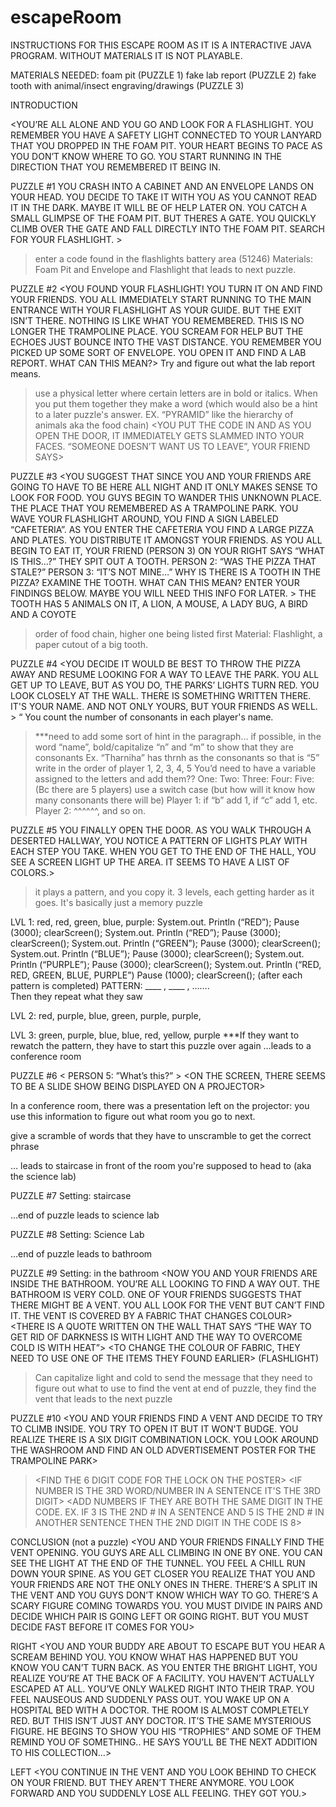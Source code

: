 # escapeRoom

INSTRUCTIONS FOR THIS ESCAPE ROOM AS IT IS A INTERACTIVE JAVA PROGRAM. WITHOUT MATERIALS IT IS NOT PLAYABLE.

<ESCAPE FROM SKYZONE>

MATERIALS NEEDED:
foam pit (PUZZLE 1)
fake lab report (PUZZLE 2)
fake tooth with animal/insect engraving/drawings (PUZZLE 3)
  
INTRODUCTION 
<YOU AND YOUR FRIENDS ARE AT A TRAMPOLINE PLACE TO CELEBRATE YOUR FRIENDS BIRTHDAY. IT IS GETTING LATE AND YOU ARE ALL ASKED TO LEAVE THE PLACE AS IT IS ABOUT TO CLOSE. YOU AND YOUR FRIENDS DECIDE TO SPLIT UP AND HIDE PAST CLOSING WHEN YOU SUDDENLY HEAR A SCREECH. THE LIGHTS TURN PITCH BLACK AND YOU SCRAMBLE TO FIND YOUR FRIENDS>

<YOU’RE ALL ALONE AND YOU GO AND LOOK FOR A FLASHLIGHT. YOU REMEMBER YOU HAVE A SAFETY LIGHT CONNECTED TO YOUR LANYARD THAT YOU DROPPED IN THE FOAM PIT. YOUR HEART BEGINS TO PACE AS YOU DON’T KNOW WHERE TO GO. YOU START RUNNING IN THE DIRECTION THAT YOU REMEMBERED IT BEING IN. 
        
PUZZLE #1 
YOU CRASH INTO A CABINET AND AN ENVELOPE LANDS ON YOUR HEAD. YOU DECIDE TO TAKE IT WITH YOU AS YOU CANNOT READ IT IN THE DARK. MAYBE IT WILL BE OF HELP LATER ON. YOU CATCH A SMALL GLIMPSE OF THE FOAM PIT. BUT THERES A GATE. YOU QUICKLY CLIMB OVER THE GATE AND FALL DIRECTLY INTO THE FOAM PIT. SEARCH FOR YOUR FLASHLIGHT. > 
> enter a code found in the flashlights battery area (51246)
> Materials: Foam Pit and Envelope and Flashlight that leads to next puzzle.

PUZZLE #2 
<YOU FOUND YOUR FLASHLIGHT! YOU TURN IT ON AND FIND YOUR FRIENDS. YOU ALL IMMEDIATELY START RUNNING TO THE MAIN ENTRANCE WITH YOUR FLASHLIGHT AS YOUR GUIDE. BUT THE EXIT ISN’T THERE. NOTHING IS LIKE WHAT YOU REMEMBERED. THIS IS NO LONGER THE TRAMPOLINE PLACE. YOU SCREAM FOR HELP BUT THE ECHOES JUST BOUNCE INTO THE VAST DISTANCE. YOU REMEMBER YOU PICKED UP SOME SORT OF ENVELOPE. YOU OPEN IT AND FIND A LAB REPORT. WHAT CAN THIS MEAN?>
Try and figure out what the lab report means. 
> use a physical letter where certain letters are in bold or italics. When you put them together they make a word (which would also be a hint to a later puzzle's answer. EX. “PYRAMID” like the hierarchy of animals aka the food chain)
<YOU PUT THE CODE IN AND AS YOU OPEN THE DOOR, IT IMMEDIATELY GETS SLAMMED INTO YOUR FACES. “SOMEONE DOESN’T WANT US TO LEAVE”, YOUR FRIEND SAYS>

PUZZLE #3 
<YOU SUGGEST THAT SINCE YOU AND YOUR FRIENDS ARE GOING TO HAVE TO BE HERE ALL NIGHT AND IT ONLY MAKES SENSE TO LOOK FOR FOOD. YOU GUYS BEGIN TO WANDER THIS UNKNOWN PLACE. THE PLACE THAT YOU REMEMBERED AS A TRAMPOLINE PARK. YOU WAVE YOUR FLASHLIGHT AROUND, YOU FIND A SIGN LABELED “CAFETERIA”. AS YOU ENTER THE CAFETERIA YOU FIND A LARGE PIZZA AND PLATES. YOU DISTRIBUTE IT AMONGST YOUR FRIENDS. AS YOU ALL BEGIN TO EAT IT, YOUR FRIEND (PERSON 3) ON YOUR RIGHT SAYS “WHAT IS THIS…?” THEY SPIT OUT A TOOTH.
PERSON 2: “WAS THE PIZZA THAT STALE?”
PERSON 3: “IT’S NOT MINE…” 
WHY IS THERE IS A TOOTH IN THE PIZZA? EXAMINE THE TOOTH. WHAT CAN THIS MEAN?  ENTER YOUR FINDINGS BELOW. MAYBE YOU WILL NEED THIS INFO FOR LATER. >
THE TOOTH HAS 5 ANIMALS ON IT, A LION, A MOUSE, A LADY BUG, A BIRD AND A COYOTE
> order of food chain, higher one being listed first
Material: Flashlight, a paper cutout of a big tooth.

PUZZLE #4
<YOU DECIDE IT WOULD BE BEST TO THROW THE PIZZA AWAY AND RESUME LOOKING FOR A WAY TO LEAVE THE PARK. YOU ALL GET UP TO LEAVE, BUT AS YOU DO, THE PARKS’ LIGHTS TURN RED. YOU LOOK CLOSELY AT THE WALL. THERE IS SOMETHING WRITTEN THERE. IT'S YOUR NAME. AND NOT ONLY YOURS, BUT YOUR FRIENDS AS WELL.  > “
 You count the number of consonants in each player's name.
> ***need to add some sort of hint in the paragraph… if possible, in the word “name”, bold/capitalize “n” and “m” to show that they are consonants
Ex.
“Tharniha” has thrnh as the consonants so that is “5”
write in the order of player 1, 2, 3, 4, 5
You’d need to have a variable assigned to the letters and add them??
One: 
Two:
Three:
Four:
Five:
(Bc there are 5 players)
> use a switch case (but how will it know how many consonants there will be)
> Player 1: if “b” add 1, if “c” add 1, etc.
> Player 2: ^^^^^^, and so on.
  
PUZZLE #5 
YOU FINALLY OPEN THE DOOR. AS YOU WALK THROUGH A DESERTED HALLWAY, YOU NOTICE A PATTERN OF LIGHTS PLAY WITH EACH STEP YOU TAKE. WHEN YOU GET TO THE END OF THE HALL, YOU SEE A SCREEN LIGHT UP THE AREA. IT SEEMS TO HAVE A LIST OF COLORS.>
> it plays a pattern, and you copy it. 3 levels, each getting harder as it goes. It's basically just a memory puzzle

LVL 1: red, red, green, blue, purple:
System.out. Println (“RED”);
Pause (3000);
clearScreen();
System.out. Println (“RED”);
Pause (3000);
clearScreen();
System.out. Println (“GREEN”);
Pause (3000);
clearScreen();
System.out. Println (“BLUE”);
Pause (3000);
clearScreen();
System.out. Println (“PURPLE”);
Pause (3000);
clearScreen();
System.out. Println (“RED, RED, GREEN, BLUE, PURPLE”)
Pause (1000);
clearScreen(); (after each pattern is completed)
PATTERN: ____ , ____ , …….  
Then they repeat what they saw

LVL 2: red, purple, blue, green, purple, purple, 

LVL 3: green, purple, blue, blue, red, yellow, purple
***If they want to rewatch the pattern, they have to start this puzzle over again
<THE DOOR HAS OPENED TO WHAT LOOKS LIKE A CONFERENCE ROOM.>  …leads to a conference room

PUZZLE #6 
< PERSON 5: ”What’s this?” >
<ON THE SCREEN, THERE SEEMS TO BE A SLIDE SHOW BEING DISPLAYED ON A PROJECTOR>

In a conference room, there was a presentation left on the projector: you use this information to figure out what room you go to next.

give a scramble of words that they have to unscramble to get the correct phrase

… leads to staircase in front of the room you're supposed to head to (aka the science lab)

PUZZLE #7 
Setting: staircase
<Unlock door to science lab>

…end of puzzle leads to science lab

PUZZLE #8 
Setting: Science Lab

<NUMBERS AROUND THE ROOM WHICH REPRESENT AN ELEMENT ON THE PERIODIC TABLE>
<USE THE ELEMENTS TO CREATE A COMPOUND>
<OPEN A SAFE TO GET A KEY TO UNLOCK BATHROOM>
…end of puzzle leads to bathroom

PUZZLE #9 
Setting: in the bathroom
<NOW YOU AND YOUR FRIENDS ARE INSIDE THE BATHROOM. YOU’RE ALL LOOKING TO FIND A WAY OUT. THE BATHROOM IS VERY COLD. ONE OF YOUR FRIENDS SUGGESTS THAT THERE MIGHT BE A VENT. YOU ALL LOOK FOR THE VENT BUT CAN’T FIND IT. THE VENT IS COVERED BY A FABRIC THAT CHANGES COLOUR>
<THERE IS A QUOTE WRITTEN ON THE WALL THAT SAYS “THE WAY TO GET RID OF DARKNESS IS WITH LIGHT AND THE WAY TO OVERCOME COLD IS WITH HEAT”>
<TO CHANGE THE COLOUR OF FABRIC, THEY NEED TO USE ONE OF THE ITEMS THEY FOUND EARLIER> (FLASHLIGHT)
> Can capitalize light and cold to send the message that they need to figure out what to use to find the vent at end of puzzle, they find the vent that leads to the next puzzle
<remove cover from vent> 

PUZZLE #10 
<YOU AND YOUR FRIENDS FIND A VENT AND DECIDE TO TRY TO CLIMB INSIDE. YOU TRY TO OPEN IT BUT IT WON'T BUDGE. YOU REALIZE THERE IS A SIX DIGIT COMBINATION LOCK. YOU LOOK AROUND THE WASHROOM AND FIND AN OLD ADVERTISEMENT POSTER FOR THE TRAMPOLINE PARK>
> <FIND THE 6 DIGIT CODE FOR THE LOCK ON THE POSTER>
> <IF NUMBER IS THE 3RD WORD/NUMBER IN A SENTENCE IT'S THE 3RD DIGIT>
> <ADD NUMBERS IF THEY ARE BOTH THE SAME DIGIT IN THE CODE. EX. IF 3 IS THE 2ND # IN A SENTENCE AND 5 IS THE 2ND # IN ANOTHER SENTENCE THEN THE 2ND DIGIT IN THE CODE IS 8>
<GIVE HINT FOR PUZZLE>

CONCLUSION (not a puzzle)
<YOU AND YOUR FRIENDS FINALLY FIND THE VENT OPENING. YOU GUYS ARE ALL CLIMBING IN ONE BY ONE. YOU CAN SEE THE LIGHT AT THE END OF THE TUNNEL. YOU FEEL A CHILL RUN DOWN YOUR SPINE. AS YOU GET CLOSER YOU REALIZE THAT YOU AND YOUR FRIENDS ARE NOT THE ONLY ONES IN THERE.  THERE’S A SPLIT IN THE VENT AND YOU GUYS DON’T KNOW WHICH WAY TO GO. THERE’S A SCARY FIGURE COMING TOWARDS YOU. YOU MUST DIVIDE IN PAIRS AND DECIDE WHICH PAIR IS GOING LEFT OR GOING RIGHT. BUT YOU MUST DECIDE FAST BEFORE IT COMES FOR YOU>


RIGHT
<YOU AND YOUR BUDDY ARE ABOUT TO ESCAPE BUT YOU HEAR A SCREAM BEHIND YOU. YOU KNOW WHAT HAS HAPPENED BUT YOU KNOW YOU CAN’T TURN BACK. AS YOU ENTER THE BRIGHT LIGHT,  YOU REALIZE YOU’RE AT THE BACK OF A FACILITY. YOU HAVEN’T ACTUALLY ESCAPED AT ALL. YOU’VE ONLY WALKED RIGHT INTO THEIR TRAP. YOU FEEL NAUSEOUS AND SUDDENLY PASS OUT. YOU WAKE UP ON A HOSPITAL BED WITH A DOCTOR. THE ROOM IS ALMOST COMPLETELY RED. BUT THIS ISN’T JUST ANY DOCTOR. IT’S THE SAME MYSTERIOUS FIGURE.  HE BEGINS TO SHOW YOU HIS “TROPHIES” AND SOME OF THEM REMIND YOU OF SOMETHING.. HE SAYS YOU’LL BE THE NEXT ADDITION TO HIS COLLECTION…>

LEFT
<YOU CONTINUE IN THE VENT AND YOU LOOK BEHIND TO CHECK ON YOUR FRIEND. BUT THEY AREN’T THERE ANYMORE. YOU LOOK FORWARD AND YOU SUDDENLY LOSE ALL FEELING. THEY GOT YOU.>

